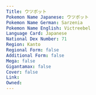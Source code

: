 ```yaml
---
﻿Title: ウツボット
Pokemon Name Japanese: ウツボット
Pokemon Name German: Sarzenia
Pokemon Name English: Victreebel
Language Card: Japanese
National Dex Number: 71
Region: Kanto
Regional Form: false
Additional Form: false
Mega: false
Gigantamax: false
Cover: false
Link: 
Owned: 
---
```

